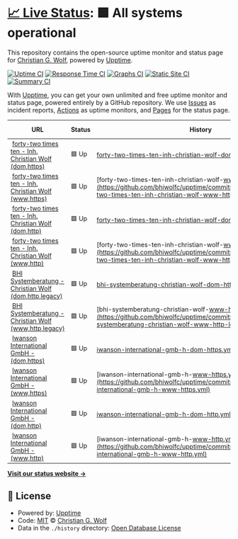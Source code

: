 # [📈 Live Status](https://bhiwolfc.github.io/upptime): <!--live status--> **🟩 All systems operational**

This repository contains the open-source uptime monitor and status page for [Christian G. Wolf](https://bhiwolfc.github.io/upptime), powered by [Upptime](https://github.com/upptime/upptime).

[![Uptime CI](https://github.com/bhiwolfc/upptime/workflows/Uptime%20CI/badge.svg)](https://github.com/bhiwolfc/upptime/actions?query=workflow%3A%22Uptime+CI%22)
[![Response Time CI](https://github.com/bhiwolfc/upptime/workflows/Response%20Time%20CI/badge.svg)](https://github.com/bhiwolfc/upptime/actions?query=workflow%3A%22Response+Time+CI%22)
[![Graphs CI](https://github.com/bhiwolfc/upptime/workflows/Graphs%20CI/badge.svg)](https://github.com/bhiwolfc/upptime/actions?query=workflow%3A%22Graphs+CI%22)
[![Static Site CI](https://github.com/bhiwolfc/upptime/workflows/Static%20Site%20CI/badge.svg)](https://github.com/bhiwolfc/upptime/actions?query=workflow%3A%22Static+Site+CI%22)
[![Summary CI](https://github.com/bhiwolfc/upptime/workflows/Summary%20CI/badge.svg)](https://github.com/bhiwolfc/upptime/actions?query=workflow%3A%22Summary+CI%22)

With [Upptime](https://upptime.js.org), you can get your own unlimited and free uptime monitor and status page, powered entirely by a GitHub repository. We use [Issues](https://github.com/bhiwolfc/upptime/issues) as incident reports, [Actions](https://github.com/bhiwolfc/upptime/actions) as uptime monitors, and [Pages](https://bhiwolfc.github.io/upptime) for the status page.

<!--start: status pages-->
<!-- This summary is generated by Upptime (https://github.com/upptime/upptime) -->
<!-- Do not edit this manually, your changes will be overwritten -->
<!-- prettier-ignore -->
| URL | Status | History | Response Time | Uptime |
| --- | ------ | ------- | ------------- | ------ |
| <img alt="" src="https://icons.duckduckgo.com/ip3/42x10.de.ico" height="13"> [forty-two times ten - Inh. Christian Wolf (dom,https)](https://42x10.de) | 🟩 Up | [forty-two-times-ten-inh-christian-wolf-dom-https.yml](https://github.com/bhiwolfc/upptime/commits/HEAD/history/forty-two-times-ten-inh-christian-wolf-dom-https.yml) | <details><summary><img alt="Response time graph" src="./graphs/forty-two-times-ten-inh-christian-wolf-dom-https/response-time-week.png" height="20"> 637ms</summary><br><a href="https://bhiwolfc.github.io/upptime/history/forty-two-times-ten-inh-christian-wolf-dom-https"><img alt="Response time 722" src="https://img.shields.io/endpoint?url=https%3A%2F%2Fraw.githubusercontent.com%2Fbhiwolfc%2Fupptime%2FHEAD%2Fapi%2Fforty-two-times-ten-inh-christian-wolf-dom-https%2Fresponse-time.json"></a><br><a href="https://bhiwolfc.github.io/upptime/history/forty-two-times-ten-inh-christian-wolf-dom-https"><img alt="24-hour response time 533" src="https://img.shields.io/endpoint?url=https%3A%2F%2Fraw.githubusercontent.com%2Fbhiwolfc%2Fupptime%2FHEAD%2Fapi%2Fforty-two-times-ten-inh-christian-wolf-dom-https%2Fresponse-time-day.json"></a><br><a href="https://bhiwolfc.github.io/upptime/history/forty-two-times-ten-inh-christian-wolf-dom-https"><img alt="7-day response time 637" src="https://img.shields.io/endpoint?url=https%3A%2F%2Fraw.githubusercontent.com%2Fbhiwolfc%2Fupptime%2FHEAD%2Fapi%2Fforty-two-times-ten-inh-christian-wolf-dom-https%2Fresponse-time-week.json"></a><br><a href="https://bhiwolfc.github.io/upptime/history/forty-two-times-ten-inh-christian-wolf-dom-https"><img alt="30-day response time 714" src="https://img.shields.io/endpoint?url=https%3A%2F%2Fraw.githubusercontent.com%2Fbhiwolfc%2Fupptime%2FHEAD%2Fapi%2Fforty-two-times-ten-inh-christian-wolf-dom-https%2Fresponse-time-month.json"></a><br><a href="https://bhiwolfc.github.io/upptime/history/forty-two-times-ten-inh-christian-wolf-dom-https"><img alt="1-year response time 722" src="https://img.shields.io/endpoint?url=https%3A%2F%2Fraw.githubusercontent.com%2Fbhiwolfc%2Fupptime%2FHEAD%2Fapi%2Fforty-two-times-ten-inh-christian-wolf-dom-https%2Fresponse-time-year.json"></a></details> | <details><summary><a href="https://bhiwolfc.github.io/upptime/history/forty-two-times-ten-inh-christian-wolf-dom-https">100.00%</a></summary><a href="https://bhiwolfc.github.io/upptime/history/forty-two-times-ten-inh-christian-wolf-dom-https"><img alt="All-time uptime 100.00%" src="https://img.shields.io/endpoint?url=https%3A%2F%2Fraw.githubusercontent.com%2Fbhiwolfc%2Fupptime%2FHEAD%2Fapi%2Fforty-two-times-ten-inh-christian-wolf-dom-https%2Fuptime.json"></a><br><a href="https://bhiwolfc.github.io/upptime/history/forty-two-times-ten-inh-christian-wolf-dom-https"><img alt="24-hour uptime 100.00%" src="https://img.shields.io/endpoint?url=https%3A%2F%2Fraw.githubusercontent.com%2Fbhiwolfc%2Fupptime%2FHEAD%2Fapi%2Fforty-two-times-ten-inh-christian-wolf-dom-https%2Fuptime-day.json"></a><br><a href="https://bhiwolfc.github.io/upptime/history/forty-two-times-ten-inh-christian-wolf-dom-https"><img alt="7-day uptime 100.00%" src="https://img.shields.io/endpoint?url=https%3A%2F%2Fraw.githubusercontent.com%2Fbhiwolfc%2Fupptime%2FHEAD%2Fapi%2Fforty-two-times-ten-inh-christian-wolf-dom-https%2Fuptime-week.json"></a><br><a href="https://bhiwolfc.github.io/upptime/history/forty-two-times-ten-inh-christian-wolf-dom-https"><img alt="30-day uptime 100.00%" src="https://img.shields.io/endpoint?url=https%3A%2F%2Fraw.githubusercontent.com%2Fbhiwolfc%2Fupptime%2FHEAD%2Fapi%2Fforty-two-times-ten-inh-christian-wolf-dom-https%2Fuptime-month.json"></a><br><a href="https://bhiwolfc.github.io/upptime/history/forty-two-times-ten-inh-christian-wolf-dom-https"><img alt="1-year uptime 100.00%" src="https://img.shields.io/endpoint?url=https%3A%2F%2Fraw.githubusercontent.com%2Fbhiwolfc%2Fupptime%2FHEAD%2Fapi%2Fforty-two-times-ten-inh-christian-wolf-dom-https%2Fuptime-year.json"></a></details>
| <img alt="" src="https://icons.duckduckgo.com/ip3/www.42x10.de.ico" height="13"> [forty-two times ten - Inh. Christian Wolf (www,https)](https://www.42x10.de) | 🟩 Up | [forty-two-times-ten-inh-christian-wolf-www-https.yml](https://github.com/bhiwolfc/upptime/commits/HEAD/history/forty-two-times-ten-inh-christian-wolf-www-https.yml) | <details><summary><img alt="Response time graph" src="./graphs/forty-two-times-ten-inh-christian-wolf-www-https/response-time-week.png" height="20"> 608ms</summary><br><a href="https://bhiwolfc.github.io/upptime/history/forty-two-times-ten-inh-christian-wolf-www-https"><img alt="Response time 696" src="https://img.shields.io/endpoint?url=https%3A%2F%2Fraw.githubusercontent.com%2Fbhiwolfc%2Fupptime%2FHEAD%2Fapi%2Fforty-two-times-ten-inh-christian-wolf-www-https%2Fresponse-time.json"></a><br><a href="https://bhiwolfc.github.io/upptime/history/forty-two-times-ten-inh-christian-wolf-www-https"><img alt="24-hour response time 669" src="https://img.shields.io/endpoint?url=https%3A%2F%2Fraw.githubusercontent.com%2Fbhiwolfc%2Fupptime%2FHEAD%2Fapi%2Fforty-two-times-ten-inh-christian-wolf-www-https%2Fresponse-time-day.json"></a><br><a href="https://bhiwolfc.github.io/upptime/history/forty-two-times-ten-inh-christian-wolf-www-https"><img alt="7-day response time 608" src="https://img.shields.io/endpoint?url=https%3A%2F%2Fraw.githubusercontent.com%2Fbhiwolfc%2Fupptime%2FHEAD%2Fapi%2Fforty-two-times-ten-inh-christian-wolf-www-https%2Fresponse-time-week.json"></a><br><a href="https://bhiwolfc.github.io/upptime/history/forty-two-times-ten-inh-christian-wolf-www-https"><img alt="30-day response time 671" src="https://img.shields.io/endpoint?url=https%3A%2F%2Fraw.githubusercontent.com%2Fbhiwolfc%2Fupptime%2FHEAD%2Fapi%2Fforty-two-times-ten-inh-christian-wolf-www-https%2Fresponse-time-month.json"></a><br><a href="https://bhiwolfc.github.io/upptime/history/forty-two-times-ten-inh-christian-wolf-www-https"><img alt="1-year response time 696" src="https://img.shields.io/endpoint?url=https%3A%2F%2Fraw.githubusercontent.com%2Fbhiwolfc%2Fupptime%2FHEAD%2Fapi%2Fforty-two-times-ten-inh-christian-wolf-www-https%2Fresponse-time-year.json"></a></details> | <details><summary><a href="https://bhiwolfc.github.io/upptime/history/forty-two-times-ten-inh-christian-wolf-www-https">100.00%</a></summary><a href="https://bhiwolfc.github.io/upptime/history/forty-two-times-ten-inh-christian-wolf-www-https"><img alt="All-time uptime 100.00%" src="https://img.shields.io/endpoint?url=https%3A%2F%2Fraw.githubusercontent.com%2Fbhiwolfc%2Fupptime%2FHEAD%2Fapi%2Fforty-two-times-ten-inh-christian-wolf-www-https%2Fuptime.json"></a><br><a href="https://bhiwolfc.github.io/upptime/history/forty-two-times-ten-inh-christian-wolf-www-https"><img alt="24-hour uptime 100.00%" src="https://img.shields.io/endpoint?url=https%3A%2F%2Fraw.githubusercontent.com%2Fbhiwolfc%2Fupptime%2FHEAD%2Fapi%2Fforty-two-times-ten-inh-christian-wolf-www-https%2Fuptime-day.json"></a><br><a href="https://bhiwolfc.github.io/upptime/history/forty-two-times-ten-inh-christian-wolf-www-https"><img alt="7-day uptime 100.00%" src="https://img.shields.io/endpoint?url=https%3A%2F%2Fraw.githubusercontent.com%2Fbhiwolfc%2Fupptime%2FHEAD%2Fapi%2Fforty-two-times-ten-inh-christian-wolf-www-https%2Fuptime-week.json"></a><br><a href="https://bhiwolfc.github.io/upptime/history/forty-two-times-ten-inh-christian-wolf-www-https"><img alt="30-day uptime 100.00%" src="https://img.shields.io/endpoint?url=https%3A%2F%2Fraw.githubusercontent.com%2Fbhiwolfc%2Fupptime%2FHEAD%2Fapi%2Fforty-two-times-ten-inh-christian-wolf-www-https%2Fuptime-month.json"></a><br><a href="https://bhiwolfc.github.io/upptime/history/forty-two-times-ten-inh-christian-wolf-www-https"><img alt="1-year uptime 100.00%" src="https://img.shields.io/endpoint?url=https%3A%2F%2Fraw.githubusercontent.com%2Fbhiwolfc%2Fupptime%2FHEAD%2Fapi%2Fforty-two-times-ten-inh-christian-wolf-www-https%2Fuptime-year.json"></a></details>
| <img alt="" src="https://icons.duckduckgo.com/ip3/42x10.de.ico" height="13"> [forty-two times ten - Inh. Christian Wolf (dom,http)](http://42x10.de) | 🟩 Up | [forty-two-times-ten-inh-christian-wolf-dom-http.yml](https://github.com/bhiwolfc/upptime/commits/HEAD/history/forty-two-times-ten-inh-christian-wolf-dom-http.yml) | <details><summary><img alt="Response time graph" src="./graphs/forty-two-times-ten-inh-christian-wolf-dom-http/response-time-week.png" height="20"> 226ms</summary><br><a href="https://bhiwolfc.github.io/upptime/history/forty-two-times-ten-inh-christian-wolf-dom-http"><img alt="Response time 259" src="https://img.shields.io/endpoint?url=https%3A%2F%2Fraw.githubusercontent.com%2Fbhiwolfc%2Fupptime%2FHEAD%2Fapi%2Fforty-two-times-ten-inh-christian-wolf-dom-http%2Fresponse-time.json"></a><br><a href="https://bhiwolfc.github.io/upptime/history/forty-two-times-ten-inh-christian-wolf-dom-http"><img alt="24-hour response time 200" src="https://img.shields.io/endpoint?url=https%3A%2F%2Fraw.githubusercontent.com%2Fbhiwolfc%2Fupptime%2FHEAD%2Fapi%2Fforty-two-times-ten-inh-christian-wolf-dom-http%2Fresponse-time-day.json"></a><br><a href="https://bhiwolfc.github.io/upptime/history/forty-two-times-ten-inh-christian-wolf-dom-http"><img alt="7-day response time 226" src="https://img.shields.io/endpoint?url=https%3A%2F%2Fraw.githubusercontent.com%2Fbhiwolfc%2Fupptime%2FHEAD%2Fapi%2Fforty-two-times-ten-inh-christian-wolf-dom-http%2Fresponse-time-week.json"></a><br><a href="https://bhiwolfc.github.io/upptime/history/forty-two-times-ten-inh-christian-wolf-dom-http"><img alt="30-day response time 262" src="https://img.shields.io/endpoint?url=https%3A%2F%2Fraw.githubusercontent.com%2Fbhiwolfc%2Fupptime%2FHEAD%2Fapi%2Fforty-two-times-ten-inh-christian-wolf-dom-http%2Fresponse-time-month.json"></a><br><a href="https://bhiwolfc.github.io/upptime/history/forty-two-times-ten-inh-christian-wolf-dom-http"><img alt="1-year response time 259" src="https://img.shields.io/endpoint?url=https%3A%2F%2Fraw.githubusercontent.com%2Fbhiwolfc%2Fupptime%2FHEAD%2Fapi%2Fforty-two-times-ten-inh-christian-wolf-dom-http%2Fresponse-time-year.json"></a></details> | <details><summary><a href="https://bhiwolfc.github.io/upptime/history/forty-two-times-ten-inh-christian-wolf-dom-http">100.00%</a></summary><a href="https://bhiwolfc.github.io/upptime/history/forty-two-times-ten-inh-christian-wolf-dom-http"><img alt="All-time uptime 100.00%" src="https://img.shields.io/endpoint?url=https%3A%2F%2Fraw.githubusercontent.com%2Fbhiwolfc%2Fupptime%2FHEAD%2Fapi%2Fforty-two-times-ten-inh-christian-wolf-dom-http%2Fuptime.json"></a><br><a href="https://bhiwolfc.github.io/upptime/history/forty-two-times-ten-inh-christian-wolf-dom-http"><img alt="24-hour uptime 100.00%" src="https://img.shields.io/endpoint?url=https%3A%2F%2Fraw.githubusercontent.com%2Fbhiwolfc%2Fupptime%2FHEAD%2Fapi%2Fforty-two-times-ten-inh-christian-wolf-dom-http%2Fuptime-day.json"></a><br><a href="https://bhiwolfc.github.io/upptime/history/forty-two-times-ten-inh-christian-wolf-dom-http"><img alt="7-day uptime 100.00%" src="https://img.shields.io/endpoint?url=https%3A%2F%2Fraw.githubusercontent.com%2Fbhiwolfc%2Fupptime%2FHEAD%2Fapi%2Fforty-two-times-ten-inh-christian-wolf-dom-http%2Fuptime-week.json"></a><br><a href="https://bhiwolfc.github.io/upptime/history/forty-two-times-ten-inh-christian-wolf-dom-http"><img alt="30-day uptime 100.00%" src="https://img.shields.io/endpoint?url=https%3A%2F%2Fraw.githubusercontent.com%2Fbhiwolfc%2Fupptime%2FHEAD%2Fapi%2Fforty-two-times-ten-inh-christian-wolf-dom-http%2Fuptime-month.json"></a><br><a href="https://bhiwolfc.github.io/upptime/history/forty-two-times-ten-inh-christian-wolf-dom-http"><img alt="1-year uptime 100.00%" src="https://img.shields.io/endpoint?url=https%3A%2F%2Fraw.githubusercontent.com%2Fbhiwolfc%2Fupptime%2FHEAD%2Fapi%2Fforty-two-times-ten-inh-christian-wolf-dom-http%2Fuptime-year.json"></a></details>
| <img alt="" src="https://icons.duckduckgo.com/ip3/www.42x10.de.ico" height="13"> [forty-two times ten - Inh. Christian Wolf (www,http)](http://www.42x10.de) | 🟩 Up | [forty-two-times-ten-inh-christian-wolf-www-http.yml](https://github.com/bhiwolfc/upptime/commits/HEAD/history/forty-two-times-ten-inh-christian-wolf-www-http.yml) | <details><summary><img alt="Response time graph" src="./graphs/forty-two-times-ten-inh-christian-wolf-www-http/response-time-week.png" height="20"> 217ms</summary><br><a href="https://bhiwolfc.github.io/upptime/history/forty-two-times-ten-inh-christian-wolf-www-http"><img alt="Response time 249" src="https://img.shields.io/endpoint?url=https%3A%2F%2Fraw.githubusercontent.com%2Fbhiwolfc%2Fupptime%2FHEAD%2Fapi%2Fforty-two-times-ten-inh-christian-wolf-www-http%2Fresponse-time.json"></a><br><a href="https://bhiwolfc.github.io/upptime/history/forty-two-times-ten-inh-christian-wolf-www-http"><img alt="24-hour response time 184" src="https://img.shields.io/endpoint?url=https%3A%2F%2Fraw.githubusercontent.com%2Fbhiwolfc%2Fupptime%2FHEAD%2Fapi%2Fforty-two-times-ten-inh-christian-wolf-www-http%2Fresponse-time-day.json"></a><br><a href="https://bhiwolfc.github.io/upptime/history/forty-two-times-ten-inh-christian-wolf-www-http"><img alt="7-day response time 217" src="https://img.shields.io/endpoint?url=https%3A%2F%2Fraw.githubusercontent.com%2Fbhiwolfc%2Fupptime%2FHEAD%2Fapi%2Fforty-two-times-ten-inh-christian-wolf-www-http%2Fresponse-time-week.json"></a><br><a href="https://bhiwolfc.github.io/upptime/history/forty-two-times-ten-inh-christian-wolf-www-http"><img alt="30-day response time 246" src="https://img.shields.io/endpoint?url=https%3A%2F%2Fraw.githubusercontent.com%2Fbhiwolfc%2Fupptime%2FHEAD%2Fapi%2Fforty-two-times-ten-inh-christian-wolf-www-http%2Fresponse-time-month.json"></a><br><a href="https://bhiwolfc.github.io/upptime/history/forty-two-times-ten-inh-christian-wolf-www-http"><img alt="1-year response time 249" src="https://img.shields.io/endpoint?url=https%3A%2F%2Fraw.githubusercontent.com%2Fbhiwolfc%2Fupptime%2FHEAD%2Fapi%2Fforty-two-times-ten-inh-christian-wolf-www-http%2Fresponse-time-year.json"></a></details> | <details><summary><a href="https://bhiwolfc.github.io/upptime/history/forty-two-times-ten-inh-christian-wolf-www-http">100.00%</a></summary><a href="https://bhiwolfc.github.io/upptime/history/forty-two-times-ten-inh-christian-wolf-www-http"><img alt="All-time uptime 100.00%" src="https://img.shields.io/endpoint?url=https%3A%2F%2Fraw.githubusercontent.com%2Fbhiwolfc%2Fupptime%2FHEAD%2Fapi%2Fforty-two-times-ten-inh-christian-wolf-www-http%2Fuptime.json"></a><br><a href="https://bhiwolfc.github.io/upptime/history/forty-two-times-ten-inh-christian-wolf-www-http"><img alt="24-hour uptime 100.00%" src="https://img.shields.io/endpoint?url=https%3A%2F%2Fraw.githubusercontent.com%2Fbhiwolfc%2Fupptime%2FHEAD%2Fapi%2Fforty-two-times-ten-inh-christian-wolf-www-http%2Fuptime-day.json"></a><br><a href="https://bhiwolfc.github.io/upptime/history/forty-two-times-ten-inh-christian-wolf-www-http"><img alt="7-day uptime 100.00%" src="https://img.shields.io/endpoint?url=https%3A%2F%2Fraw.githubusercontent.com%2Fbhiwolfc%2Fupptime%2FHEAD%2Fapi%2Fforty-two-times-ten-inh-christian-wolf-www-http%2Fuptime-week.json"></a><br><a href="https://bhiwolfc.github.io/upptime/history/forty-two-times-ten-inh-christian-wolf-www-http"><img alt="30-day uptime 100.00%" src="https://img.shields.io/endpoint?url=https%3A%2F%2Fraw.githubusercontent.com%2Fbhiwolfc%2Fupptime%2FHEAD%2Fapi%2Fforty-two-times-ten-inh-christian-wolf-www-http%2Fuptime-month.json"></a><br><a href="https://bhiwolfc.github.io/upptime/history/forty-two-times-ten-inh-christian-wolf-www-http"><img alt="1-year uptime 100.00%" src="https://img.shields.io/endpoint?url=https%3A%2F%2Fraw.githubusercontent.com%2Fbhiwolfc%2Fupptime%2FHEAD%2Fapi%2Fforty-two-times-ten-inh-christian-wolf-www-http%2Fuptime-year.json"></a></details>
| <img alt="" src="https://icons.duckduckgo.com/ip3/bhi.de.ico" height="13"> [BHI Systemberatung - Christian Wolf (dom,http,legacy)](http://bhi.de) | 🟩 Up | [bhi-systemberatung-christian-wolf-dom-http-legacy.yml](https://github.com/bhiwolfc/upptime/commits/HEAD/history/bhi-systemberatung-christian-wolf-dom-http-legacy.yml) | <details><summary><img alt="Response time graph" src="./graphs/bhi-systemberatung-christian-wolf-dom-http-legacy/response-time-week.png" height="20"> 363ms</summary><br><a href="https://bhiwolfc.github.io/upptime/history/bhi-systemberatung-christian-wolf-dom-http-legacy"><img alt="Response time 410" src="https://img.shields.io/endpoint?url=https%3A%2F%2Fraw.githubusercontent.com%2Fbhiwolfc%2Fupptime%2FHEAD%2Fapi%2Fbhi-systemberatung-christian-wolf-dom-http-legacy%2Fresponse-time.json"></a><br><a href="https://bhiwolfc.github.io/upptime/history/bhi-systemberatung-christian-wolf-dom-http-legacy"><img alt="24-hour response time 319" src="https://img.shields.io/endpoint?url=https%3A%2F%2Fraw.githubusercontent.com%2Fbhiwolfc%2Fupptime%2FHEAD%2Fapi%2Fbhi-systemberatung-christian-wolf-dom-http-legacy%2Fresponse-time-day.json"></a><br><a href="https://bhiwolfc.github.io/upptime/history/bhi-systemberatung-christian-wolf-dom-http-legacy"><img alt="7-day response time 363" src="https://img.shields.io/endpoint?url=https%3A%2F%2Fraw.githubusercontent.com%2Fbhiwolfc%2Fupptime%2FHEAD%2Fapi%2Fbhi-systemberatung-christian-wolf-dom-http-legacy%2Fresponse-time-week.json"></a><br><a href="https://bhiwolfc.github.io/upptime/history/bhi-systemberatung-christian-wolf-dom-http-legacy"><img alt="30-day response time 398" src="https://img.shields.io/endpoint?url=https%3A%2F%2Fraw.githubusercontent.com%2Fbhiwolfc%2Fupptime%2FHEAD%2Fapi%2Fbhi-systemberatung-christian-wolf-dom-http-legacy%2Fresponse-time-month.json"></a><br><a href="https://bhiwolfc.github.io/upptime/history/bhi-systemberatung-christian-wolf-dom-http-legacy"><img alt="1-year response time 410" src="https://img.shields.io/endpoint?url=https%3A%2F%2Fraw.githubusercontent.com%2Fbhiwolfc%2Fupptime%2FHEAD%2Fapi%2Fbhi-systemberatung-christian-wolf-dom-http-legacy%2Fresponse-time-year.json"></a></details> | <details><summary><a href="https://bhiwolfc.github.io/upptime/history/bhi-systemberatung-christian-wolf-dom-http-legacy">100.00%</a></summary><a href="https://bhiwolfc.github.io/upptime/history/bhi-systemberatung-christian-wolf-dom-http-legacy"><img alt="All-time uptime 100.00%" src="https://img.shields.io/endpoint?url=https%3A%2F%2Fraw.githubusercontent.com%2Fbhiwolfc%2Fupptime%2FHEAD%2Fapi%2Fbhi-systemberatung-christian-wolf-dom-http-legacy%2Fuptime.json"></a><br><a href="https://bhiwolfc.github.io/upptime/history/bhi-systemberatung-christian-wolf-dom-http-legacy"><img alt="24-hour uptime 100.00%" src="https://img.shields.io/endpoint?url=https%3A%2F%2Fraw.githubusercontent.com%2Fbhiwolfc%2Fupptime%2FHEAD%2Fapi%2Fbhi-systemberatung-christian-wolf-dom-http-legacy%2Fuptime-day.json"></a><br><a href="https://bhiwolfc.github.io/upptime/history/bhi-systemberatung-christian-wolf-dom-http-legacy"><img alt="7-day uptime 100.00%" src="https://img.shields.io/endpoint?url=https%3A%2F%2Fraw.githubusercontent.com%2Fbhiwolfc%2Fupptime%2FHEAD%2Fapi%2Fbhi-systemberatung-christian-wolf-dom-http-legacy%2Fuptime-week.json"></a><br><a href="https://bhiwolfc.github.io/upptime/history/bhi-systemberatung-christian-wolf-dom-http-legacy"><img alt="30-day uptime 100.00%" src="https://img.shields.io/endpoint?url=https%3A%2F%2Fraw.githubusercontent.com%2Fbhiwolfc%2Fupptime%2FHEAD%2Fapi%2Fbhi-systemberatung-christian-wolf-dom-http-legacy%2Fuptime-month.json"></a><br><a href="https://bhiwolfc.github.io/upptime/history/bhi-systemberatung-christian-wolf-dom-http-legacy"><img alt="1-year uptime 100.00%" src="https://img.shields.io/endpoint?url=https%3A%2F%2Fraw.githubusercontent.com%2Fbhiwolfc%2Fupptime%2FHEAD%2Fapi%2Fbhi-systemberatung-christian-wolf-dom-http-legacy%2Fuptime-year.json"></a></details>
| <img alt="" src="https://icons.duckduckgo.com/ip3/www.bhi.de.ico" height="13"> [BHI Systemberatung - Christian Wolf (www,http,legacy)](http://www.bhi.de) | 🟩 Up | [bhi-systemberatung-christian-wolf-www-http-legacy.yml](https://github.com/bhiwolfc/upptime/commits/HEAD/history/bhi-systemberatung-christian-wolf-www-http-legacy.yml) | <details><summary><img alt="Response time graph" src="./graphs/bhi-systemberatung-christian-wolf-www-http-legacy/response-time-week.png" height="20"> 359ms</summary><br><a href="https://bhiwolfc.github.io/upptime/history/bhi-systemberatung-christian-wolf-www-http-legacy"><img alt="Response time 398" src="https://img.shields.io/endpoint?url=https%3A%2F%2Fraw.githubusercontent.com%2Fbhiwolfc%2Fupptime%2FHEAD%2Fapi%2Fbhi-systemberatung-christian-wolf-www-http-legacy%2Fresponse-time.json"></a><br><a href="https://bhiwolfc.github.io/upptime/history/bhi-systemberatung-christian-wolf-www-http-legacy"><img alt="24-hour response time 336" src="https://img.shields.io/endpoint?url=https%3A%2F%2Fraw.githubusercontent.com%2Fbhiwolfc%2Fupptime%2FHEAD%2Fapi%2Fbhi-systemberatung-christian-wolf-www-http-legacy%2Fresponse-time-day.json"></a><br><a href="https://bhiwolfc.github.io/upptime/history/bhi-systemberatung-christian-wolf-www-http-legacy"><img alt="7-day response time 359" src="https://img.shields.io/endpoint?url=https%3A%2F%2Fraw.githubusercontent.com%2Fbhiwolfc%2Fupptime%2FHEAD%2Fapi%2Fbhi-systemberatung-christian-wolf-www-http-legacy%2Fresponse-time-week.json"></a><br><a href="https://bhiwolfc.github.io/upptime/history/bhi-systemberatung-christian-wolf-www-http-legacy"><img alt="30-day response time 395" src="https://img.shields.io/endpoint?url=https%3A%2F%2Fraw.githubusercontent.com%2Fbhiwolfc%2Fupptime%2FHEAD%2Fapi%2Fbhi-systemberatung-christian-wolf-www-http-legacy%2Fresponse-time-month.json"></a><br><a href="https://bhiwolfc.github.io/upptime/history/bhi-systemberatung-christian-wolf-www-http-legacy"><img alt="1-year response time 398" src="https://img.shields.io/endpoint?url=https%3A%2F%2Fraw.githubusercontent.com%2Fbhiwolfc%2Fupptime%2FHEAD%2Fapi%2Fbhi-systemberatung-christian-wolf-www-http-legacy%2Fresponse-time-year.json"></a></details> | <details><summary><a href="https://bhiwolfc.github.io/upptime/history/bhi-systemberatung-christian-wolf-www-http-legacy">100.00%</a></summary><a href="https://bhiwolfc.github.io/upptime/history/bhi-systemberatung-christian-wolf-www-http-legacy"><img alt="All-time uptime 100.00%" src="https://img.shields.io/endpoint?url=https%3A%2F%2Fraw.githubusercontent.com%2Fbhiwolfc%2Fupptime%2FHEAD%2Fapi%2Fbhi-systemberatung-christian-wolf-www-http-legacy%2Fuptime.json"></a><br><a href="https://bhiwolfc.github.io/upptime/history/bhi-systemberatung-christian-wolf-www-http-legacy"><img alt="24-hour uptime 100.00%" src="https://img.shields.io/endpoint?url=https%3A%2F%2Fraw.githubusercontent.com%2Fbhiwolfc%2Fupptime%2FHEAD%2Fapi%2Fbhi-systemberatung-christian-wolf-www-http-legacy%2Fuptime-day.json"></a><br><a href="https://bhiwolfc.github.io/upptime/history/bhi-systemberatung-christian-wolf-www-http-legacy"><img alt="7-day uptime 100.00%" src="https://img.shields.io/endpoint?url=https%3A%2F%2Fraw.githubusercontent.com%2Fbhiwolfc%2Fupptime%2FHEAD%2Fapi%2Fbhi-systemberatung-christian-wolf-www-http-legacy%2Fuptime-week.json"></a><br><a href="https://bhiwolfc.github.io/upptime/history/bhi-systemberatung-christian-wolf-www-http-legacy"><img alt="30-day uptime 100.00%" src="https://img.shields.io/endpoint?url=https%3A%2F%2Fraw.githubusercontent.com%2Fbhiwolfc%2Fupptime%2FHEAD%2Fapi%2Fbhi-systemberatung-christian-wolf-www-http-legacy%2Fuptime-month.json"></a><br><a href="https://bhiwolfc.github.io/upptime/history/bhi-systemberatung-christian-wolf-www-http-legacy"><img alt="1-year uptime 100.00%" src="https://img.shields.io/endpoint?url=https%3A%2F%2Fraw.githubusercontent.com%2Fbhiwolfc%2Fupptime%2FHEAD%2Fapi%2Fbhi-systemberatung-christian-wolf-www-http-legacy%2Fuptime-year.json"></a></details>
| <img alt="" src="https://icons.duckduckgo.com/ip3/iwanson.de.ico" height="13"> [Iwanson International GmbH - (dom,https)](https://iwanson.de) | 🟩 Up | [iwanson-international-gmb-h-dom-https.yml](https://github.com/bhiwolfc/upptime/commits/HEAD/history/iwanson-international-gmb-h-dom-https.yml) | <details><summary><img alt="Response time graph" src="./graphs/iwanson-international-gmb-h-dom-https/response-time-week.png" height="20"> 1009ms</summary><br><a href="https://bhiwolfc.github.io/upptime/history/iwanson-international-gmb-h-dom-https"><img alt="Response time 1102" src="https://img.shields.io/endpoint?url=https%3A%2F%2Fraw.githubusercontent.com%2Fbhiwolfc%2Fupptime%2FHEAD%2Fapi%2Fiwanson-international-gmb-h-dom-https%2Fresponse-time.json"></a><br><a href="https://bhiwolfc.github.io/upptime/history/iwanson-international-gmb-h-dom-https"><img alt="24-hour response time 940" src="https://img.shields.io/endpoint?url=https%3A%2F%2Fraw.githubusercontent.com%2Fbhiwolfc%2Fupptime%2FHEAD%2Fapi%2Fiwanson-international-gmb-h-dom-https%2Fresponse-time-day.json"></a><br><a href="https://bhiwolfc.github.io/upptime/history/iwanson-international-gmb-h-dom-https"><img alt="7-day response time 1009" src="https://img.shields.io/endpoint?url=https%3A%2F%2Fraw.githubusercontent.com%2Fbhiwolfc%2Fupptime%2FHEAD%2Fapi%2Fiwanson-international-gmb-h-dom-https%2Fresponse-time-week.json"></a><br><a href="https://bhiwolfc.github.io/upptime/history/iwanson-international-gmb-h-dom-https"><img alt="30-day response time 1099" src="https://img.shields.io/endpoint?url=https%3A%2F%2Fraw.githubusercontent.com%2Fbhiwolfc%2Fupptime%2FHEAD%2Fapi%2Fiwanson-international-gmb-h-dom-https%2Fresponse-time-month.json"></a><br><a href="https://bhiwolfc.github.io/upptime/history/iwanson-international-gmb-h-dom-https"><img alt="1-year response time 1102" src="https://img.shields.io/endpoint?url=https%3A%2F%2Fraw.githubusercontent.com%2Fbhiwolfc%2Fupptime%2FHEAD%2Fapi%2Fiwanson-international-gmb-h-dom-https%2Fresponse-time-year.json"></a></details> | <details><summary><a href="https://bhiwolfc.github.io/upptime/history/iwanson-international-gmb-h-dom-https">100.00%</a></summary><a href="https://bhiwolfc.github.io/upptime/history/iwanson-international-gmb-h-dom-https"><img alt="All-time uptime 99.98%" src="https://img.shields.io/endpoint?url=https%3A%2F%2Fraw.githubusercontent.com%2Fbhiwolfc%2Fupptime%2FHEAD%2Fapi%2Fiwanson-international-gmb-h-dom-https%2Fuptime.json"></a><br><a href="https://bhiwolfc.github.io/upptime/history/iwanson-international-gmb-h-dom-https"><img alt="24-hour uptime 100.00%" src="https://img.shields.io/endpoint?url=https%3A%2F%2Fraw.githubusercontent.com%2Fbhiwolfc%2Fupptime%2FHEAD%2Fapi%2Fiwanson-international-gmb-h-dom-https%2Fuptime-day.json"></a><br><a href="https://bhiwolfc.github.io/upptime/history/iwanson-international-gmb-h-dom-https"><img alt="7-day uptime 100.00%" src="https://img.shields.io/endpoint?url=https%3A%2F%2Fraw.githubusercontent.com%2Fbhiwolfc%2Fupptime%2FHEAD%2Fapi%2Fiwanson-international-gmb-h-dom-https%2Fuptime-week.json"></a><br><a href="https://bhiwolfc.github.io/upptime/history/iwanson-international-gmb-h-dom-https"><img alt="30-day uptime 100.00%" src="https://img.shields.io/endpoint?url=https%3A%2F%2Fraw.githubusercontent.com%2Fbhiwolfc%2Fupptime%2FHEAD%2Fapi%2Fiwanson-international-gmb-h-dom-https%2Fuptime-month.json"></a><br><a href="https://bhiwolfc.github.io/upptime/history/iwanson-international-gmb-h-dom-https"><img alt="1-year uptime 99.98%" src="https://img.shields.io/endpoint?url=https%3A%2F%2Fraw.githubusercontent.com%2Fbhiwolfc%2Fupptime%2FHEAD%2Fapi%2Fiwanson-international-gmb-h-dom-https%2Fuptime-year.json"></a></details>
| <img alt="" src="https://icons.duckduckgo.com/ip3/www.iwanson.de.ico" height="13"> [Iwanson International GmbH - (www,https)](https://www.iwanson.de) | 🟩 Up | [iwanson-international-gmb-h-www-https.yml](https://github.com/bhiwolfc/upptime/commits/HEAD/history/iwanson-international-gmb-h-www-https.yml) | <details><summary><img alt="Response time graph" src="./graphs/iwanson-international-gmb-h-www-https/response-time-week.png" height="20"> 1113ms</summary><br><a href="https://bhiwolfc.github.io/upptime/history/iwanson-international-gmb-h-www-https"><img alt="Response time 1216" src="https://img.shields.io/endpoint?url=https%3A%2F%2Fraw.githubusercontent.com%2Fbhiwolfc%2Fupptime%2FHEAD%2Fapi%2Fiwanson-international-gmb-h-www-https%2Fresponse-time.json"></a><br><a href="https://bhiwolfc.github.io/upptime/history/iwanson-international-gmb-h-www-https"><img alt="24-hour response time 1038" src="https://img.shields.io/endpoint?url=https%3A%2F%2Fraw.githubusercontent.com%2Fbhiwolfc%2Fupptime%2FHEAD%2Fapi%2Fiwanson-international-gmb-h-www-https%2Fresponse-time-day.json"></a><br><a href="https://bhiwolfc.github.io/upptime/history/iwanson-international-gmb-h-www-https"><img alt="7-day response time 1113" src="https://img.shields.io/endpoint?url=https%3A%2F%2Fraw.githubusercontent.com%2Fbhiwolfc%2Fupptime%2FHEAD%2Fapi%2Fiwanson-international-gmb-h-www-https%2Fresponse-time-week.json"></a><br><a href="https://bhiwolfc.github.io/upptime/history/iwanson-international-gmb-h-www-https"><img alt="30-day response time 1177" src="https://img.shields.io/endpoint?url=https%3A%2F%2Fraw.githubusercontent.com%2Fbhiwolfc%2Fupptime%2FHEAD%2Fapi%2Fiwanson-international-gmb-h-www-https%2Fresponse-time-month.json"></a><br><a href="https://bhiwolfc.github.io/upptime/history/iwanson-international-gmb-h-www-https"><img alt="1-year response time 1216" src="https://img.shields.io/endpoint?url=https%3A%2F%2Fraw.githubusercontent.com%2Fbhiwolfc%2Fupptime%2FHEAD%2Fapi%2Fiwanson-international-gmb-h-www-https%2Fresponse-time-year.json"></a></details> | <details><summary><a href="https://bhiwolfc.github.io/upptime/history/iwanson-international-gmb-h-www-https">100.00%</a></summary><a href="https://bhiwolfc.github.io/upptime/history/iwanson-international-gmb-h-www-https"><img alt="All-time uptime 99.98%" src="https://img.shields.io/endpoint?url=https%3A%2F%2Fraw.githubusercontent.com%2Fbhiwolfc%2Fupptime%2FHEAD%2Fapi%2Fiwanson-international-gmb-h-www-https%2Fuptime.json"></a><br><a href="https://bhiwolfc.github.io/upptime/history/iwanson-international-gmb-h-www-https"><img alt="24-hour uptime 100.00%" src="https://img.shields.io/endpoint?url=https%3A%2F%2Fraw.githubusercontent.com%2Fbhiwolfc%2Fupptime%2FHEAD%2Fapi%2Fiwanson-international-gmb-h-www-https%2Fuptime-day.json"></a><br><a href="https://bhiwolfc.github.io/upptime/history/iwanson-international-gmb-h-www-https"><img alt="7-day uptime 100.00%" src="https://img.shields.io/endpoint?url=https%3A%2F%2Fraw.githubusercontent.com%2Fbhiwolfc%2Fupptime%2FHEAD%2Fapi%2Fiwanson-international-gmb-h-www-https%2Fuptime-week.json"></a><br><a href="https://bhiwolfc.github.io/upptime/history/iwanson-international-gmb-h-www-https"><img alt="30-day uptime 100.00%" src="https://img.shields.io/endpoint?url=https%3A%2F%2Fraw.githubusercontent.com%2Fbhiwolfc%2Fupptime%2FHEAD%2Fapi%2Fiwanson-international-gmb-h-www-https%2Fuptime-month.json"></a><br><a href="https://bhiwolfc.github.io/upptime/history/iwanson-international-gmb-h-www-https"><img alt="1-year uptime 99.98%" src="https://img.shields.io/endpoint?url=https%3A%2F%2Fraw.githubusercontent.com%2Fbhiwolfc%2Fupptime%2FHEAD%2Fapi%2Fiwanson-international-gmb-h-www-https%2Fuptime-year.json"></a></details>
| <img alt="" src="https://icons.duckduckgo.com/ip3/iwanson.de.ico" height="13"> [Iwanson International GmbH - (dom,http)](http://iwanson.de) | 🟩 Up | [iwanson-international-gmb-h-dom-http.yml](https://github.com/bhiwolfc/upptime/commits/HEAD/history/iwanson-international-gmb-h-dom-http.yml) | <details><summary><img alt="Response time graph" src="./graphs/iwanson-international-gmb-h-dom-http/response-time-week.png" height="20"> 723ms</summary><br><a href="https://bhiwolfc.github.io/upptime/history/iwanson-international-gmb-h-dom-http"><img alt="Response time 828" src="https://img.shields.io/endpoint?url=https%3A%2F%2Fraw.githubusercontent.com%2Fbhiwolfc%2Fupptime%2FHEAD%2Fapi%2Fiwanson-international-gmb-h-dom-http%2Fresponse-time.json"></a><br><a href="https://bhiwolfc.github.io/upptime/history/iwanson-international-gmb-h-dom-http"><img alt="24-hour response time 695" src="https://img.shields.io/endpoint?url=https%3A%2F%2Fraw.githubusercontent.com%2Fbhiwolfc%2Fupptime%2FHEAD%2Fapi%2Fiwanson-international-gmb-h-dom-http%2Fresponse-time-day.json"></a><br><a href="https://bhiwolfc.github.io/upptime/history/iwanson-international-gmb-h-dom-http"><img alt="7-day response time 723" src="https://img.shields.io/endpoint?url=https%3A%2F%2Fraw.githubusercontent.com%2Fbhiwolfc%2Fupptime%2FHEAD%2Fapi%2Fiwanson-international-gmb-h-dom-http%2Fresponse-time-week.json"></a><br><a href="https://bhiwolfc.github.io/upptime/history/iwanson-international-gmb-h-dom-http"><img alt="30-day response time 782" src="https://img.shields.io/endpoint?url=https%3A%2F%2Fraw.githubusercontent.com%2Fbhiwolfc%2Fupptime%2FHEAD%2Fapi%2Fiwanson-international-gmb-h-dom-http%2Fresponse-time-month.json"></a><br><a href="https://bhiwolfc.github.io/upptime/history/iwanson-international-gmb-h-dom-http"><img alt="1-year response time 828" src="https://img.shields.io/endpoint?url=https%3A%2F%2Fraw.githubusercontent.com%2Fbhiwolfc%2Fupptime%2FHEAD%2Fapi%2Fiwanson-international-gmb-h-dom-http%2Fresponse-time-year.json"></a></details> | <details><summary><a href="https://bhiwolfc.github.io/upptime/history/iwanson-international-gmb-h-dom-http">100.00%</a></summary><a href="https://bhiwolfc.github.io/upptime/history/iwanson-international-gmb-h-dom-http"><img alt="All-time uptime 100.00%" src="https://img.shields.io/endpoint?url=https%3A%2F%2Fraw.githubusercontent.com%2Fbhiwolfc%2Fupptime%2FHEAD%2Fapi%2Fiwanson-international-gmb-h-dom-http%2Fuptime.json"></a><br><a href="https://bhiwolfc.github.io/upptime/history/iwanson-international-gmb-h-dom-http"><img alt="24-hour uptime 100.00%" src="https://img.shields.io/endpoint?url=https%3A%2F%2Fraw.githubusercontent.com%2Fbhiwolfc%2Fupptime%2FHEAD%2Fapi%2Fiwanson-international-gmb-h-dom-http%2Fuptime-day.json"></a><br><a href="https://bhiwolfc.github.io/upptime/history/iwanson-international-gmb-h-dom-http"><img alt="7-day uptime 100.00%" src="https://img.shields.io/endpoint?url=https%3A%2F%2Fraw.githubusercontent.com%2Fbhiwolfc%2Fupptime%2FHEAD%2Fapi%2Fiwanson-international-gmb-h-dom-http%2Fuptime-week.json"></a><br><a href="https://bhiwolfc.github.io/upptime/history/iwanson-international-gmb-h-dom-http"><img alt="30-day uptime 100.00%" src="https://img.shields.io/endpoint?url=https%3A%2F%2Fraw.githubusercontent.com%2Fbhiwolfc%2Fupptime%2FHEAD%2Fapi%2Fiwanson-international-gmb-h-dom-http%2Fuptime-month.json"></a><br><a href="https://bhiwolfc.github.io/upptime/history/iwanson-international-gmb-h-dom-http"><img alt="1-year uptime 100.00%" src="https://img.shields.io/endpoint?url=https%3A%2F%2Fraw.githubusercontent.com%2Fbhiwolfc%2Fupptime%2FHEAD%2Fapi%2Fiwanson-international-gmb-h-dom-http%2Fuptime-year.json"></a></details>
| <img alt="" src="https://icons.duckduckgo.com/ip3/www.iwanson.de.ico" height="13"> [Iwanson International GmbH - (www,http)](http://www.iwanson.de) | 🟩 Up | [iwanson-international-gmb-h-www-http.yml](https://github.com/bhiwolfc/upptime/commits/HEAD/history/iwanson-international-gmb-h-www-http.yml) | <details><summary><img alt="Response time graph" src="./graphs/iwanson-international-gmb-h-www-http/response-time-week.png" height="20"> 743ms</summary><br><a href="https://bhiwolfc.github.io/upptime/history/iwanson-international-gmb-h-www-http"><img alt="Response time 812" src="https://img.shields.io/endpoint?url=https%3A%2F%2Fraw.githubusercontent.com%2Fbhiwolfc%2Fupptime%2FHEAD%2Fapi%2Fiwanson-international-gmb-h-www-http%2Fresponse-time.json"></a><br><a href="https://bhiwolfc.github.io/upptime/history/iwanson-international-gmb-h-www-http"><img alt="24-hour response time 691" src="https://img.shields.io/endpoint?url=https%3A%2F%2Fraw.githubusercontent.com%2Fbhiwolfc%2Fupptime%2FHEAD%2Fapi%2Fiwanson-international-gmb-h-www-http%2Fresponse-time-day.json"></a><br><a href="https://bhiwolfc.github.io/upptime/history/iwanson-international-gmb-h-www-http"><img alt="7-day response time 743" src="https://img.shields.io/endpoint?url=https%3A%2F%2Fraw.githubusercontent.com%2Fbhiwolfc%2Fupptime%2FHEAD%2Fapi%2Fiwanson-international-gmb-h-www-http%2Fresponse-time-week.json"></a><br><a href="https://bhiwolfc.github.io/upptime/history/iwanson-international-gmb-h-www-http"><img alt="30-day response time 798" src="https://img.shields.io/endpoint?url=https%3A%2F%2Fraw.githubusercontent.com%2Fbhiwolfc%2Fupptime%2FHEAD%2Fapi%2Fiwanson-international-gmb-h-www-http%2Fresponse-time-month.json"></a><br><a href="https://bhiwolfc.github.io/upptime/history/iwanson-international-gmb-h-www-http"><img alt="1-year response time 812" src="https://img.shields.io/endpoint?url=https%3A%2F%2Fraw.githubusercontent.com%2Fbhiwolfc%2Fupptime%2FHEAD%2Fapi%2Fiwanson-international-gmb-h-www-http%2Fresponse-time-year.json"></a></details> | <details><summary><a href="https://bhiwolfc.github.io/upptime/history/iwanson-international-gmb-h-www-http">100.00%</a></summary><a href="https://bhiwolfc.github.io/upptime/history/iwanson-international-gmb-h-www-http"><img alt="All-time uptime 100.00%" src="https://img.shields.io/endpoint?url=https%3A%2F%2Fraw.githubusercontent.com%2Fbhiwolfc%2Fupptime%2FHEAD%2Fapi%2Fiwanson-international-gmb-h-www-http%2Fuptime.json"></a><br><a href="https://bhiwolfc.github.io/upptime/history/iwanson-international-gmb-h-www-http"><img alt="24-hour uptime 100.00%" src="https://img.shields.io/endpoint?url=https%3A%2F%2Fraw.githubusercontent.com%2Fbhiwolfc%2Fupptime%2FHEAD%2Fapi%2Fiwanson-international-gmb-h-www-http%2Fuptime-day.json"></a><br><a href="https://bhiwolfc.github.io/upptime/history/iwanson-international-gmb-h-www-http"><img alt="7-day uptime 100.00%" src="https://img.shields.io/endpoint?url=https%3A%2F%2Fraw.githubusercontent.com%2Fbhiwolfc%2Fupptime%2FHEAD%2Fapi%2Fiwanson-international-gmb-h-www-http%2Fuptime-week.json"></a><br><a href="https://bhiwolfc.github.io/upptime/history/iwanson-international-gmb-h-www-http"><img alt="30-day uptime 100.00%" src="https://img.shields.io/endpoint?url=https%3A%2F%2Fraw.githubusercontent.com%2Fbhiwolfc%2Fupptime%2FHEAD%2Fapi%2Fiwanson-international-gmb-h-www-http%2Fuptime-month.json"></a><br><a href="https://bhiwolfc.github.io/upptime/history/iwanson-international-gmb-h-www-http"><img alt="1-year uptime 100.00%" src="https://img.shields.io/endpoint?url=https%3A%2F%2Fraw.githubusercontent.com%2Fbhiwolfc%2Fupptime%2FHEAD%2Fapi%2Fiwanson-international-gmb-h-www-http%2Fuptime-year.json"></a></details>

<!--end: status pages-->

[**Visit our status website →**](https://bhiwolfc.github.io/upptime)

## 📄 License

- Powered by: [Upptime](https://github.com/upptime/upptime)
- Code: [MIT](./LICENSE) © [Christian G. Wolf](https://bhiwolfc.github.io/upptime)
- Data in the `./history` directory: [Open Database License](https://opendatacommons.org/licenses/odbl/1-0/)
